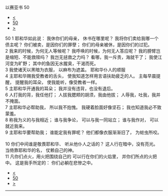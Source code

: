 ﻿





 以赛亚书 50




* [<](bible/ISA49.md)
* [50](bible/ISA.md)
* [>](bible/ISA51.md)



 
50 
1 耶和华如此说： 我休你们的母亲， 休书在哪里呢？ 我将你们卖给我哪一个债主呢？ 你们被卖，是因你们的罪孽； 你们的母亲被休，是因你们的过犯。  
2 我来的时候，为何无人等候呢？ 我呼唤的时候，为何无人答应呢？ 我的膀臂岂是缩短、不能救赎吗？ 我岂无拯救之力吗？ 看哪，我一斥责，海就干了； 我使江河变为旷野； 其中的鱼因无水腥臭，干渴而死。  
3 我使诸天以黑暗为衣服， 以麻布为遮盖。 耶和华仆人的顺服  
4 主耶和华赐我受教者的舌头， 使我知道怎样用言语扶助疲乏的人。 主每早晨提醒， 提醒我的耳朵， 使我能听，像受教者一样。  
5 主耶和华开通我的耳朵； 我并没有违背，也没有退后。  
6 人打我的背，我任他打； 人拔我腮颊的胡须，我由他拔； 人辱我，吐我，我并不掩面。     
7 主耶和华必帮助我， 所以我不抱愧。 我硬着脸面好像坚石； 我也知道我必不致蒙羞。  
8 称我为义的与我相近； 谁与我争论， 可以与我一同站立； 谁与我作对， 可以就近我来。  
9 主耶和华要帮助我； 谁能定我有罪呢？ 他们都像衣服渐渐旧了， 为蛀虫所咬。     
10 你们中间谁是敬畏耶和华、 听从他仆人之话的？ 这人行在暗中，没有亮光。 当倚靠耶和华的名， 仗赖自己的神。  
11 凡你们点火，用火把围绕自己的 可以行在你们的火焰里， 并你们所点的火把中。 这是我手所定的： 你们必躺在悲惨之中。 
* [<](bible/ISA49.md)
* [50](bible/ISA.md)
* [>](bible/ISA51.md)





---










